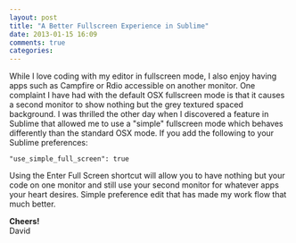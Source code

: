 ```yaml
---
layout: post
title: "A Better Fullscreen Experience in Sublime"
date: 2013-01-15 16:09
comments: true
categories: 
---
```


While I love coding with my editor in fullscreen mode, I also enjoy having apps such as Campfire or Rdio accessible on another monitor. One complaint I have had with the default OSX fullscreen mode is that it causes a second monitor to show nothing but the grey textured spaced background. I was thrilled the other day when I discovered a feature in Sublime that allowed me to use a "simple" fullscreen mode which behaves differently than the standard OSX mode. If you add the following to your Sublime preferences:

    "use_simple_full_screen": true

Using the Enter Full Screen shortcut will allow you to have nothing but your code on one monitor and still use your second monitor for whatever apps your heart desires. Simple preference edit that has made my work flow that much better. 

**Cheers!**  
David
